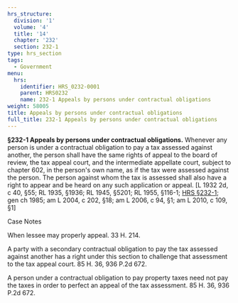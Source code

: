 ```yaml
---
hrs_structure:
  division: '1'
  volume: '4'
  title: '14'
  chapter: '232'
  section: 232-1
type: hrs_section
tags:
  - Government
menu:
  hrs:
    identifier: HRS_0232-0001
    parent: HRS0232
    name: 232-1 Appeals by persons under contractual obligations
weight: 58005
title: Appeals by persons under contractual obligations
full_title: 232-1 Appeals by persons under contractual obligations
---
```

**§232-1 Appeals by persons under contractual obligations.** Whenever any person is under a contractual obligation to pay a tax assessed against another, the person shall have the same rights of appeal to the board of review, the tax appeal court, and the intermediate appellate court, subject to chapter 602, in the person's own name, as if the tax were assessed against the person. The person against whom the tax is assessed shall also have a right to appear and be heard on any such application or appeal. [L 1932 2d, c 40, §55; RL 1935, §1936; RL 1945, §5201; RL 1955, §116-1; [HRS §232-1](/title-14/chapter-232/section-232-1/); gen ch 1985; am L 2004, c 202, §18; am L 2006, c 94, §1; am L 2010, c 109, §1]

Case Notes

When lessee may properly appeal. 33 H. 214.

A party with a secondary contractual obligation to pay the tax assessed against another has a right under this section to challenge that assessment to the tax appeal court. 85 H. 36, 936 P.2d 672.

A person under a contractual obligation to pay property taxes need not pay the taxes in order to perfect an appeal of the tax assessment. 85 H. 36, 936 P.2d 672.